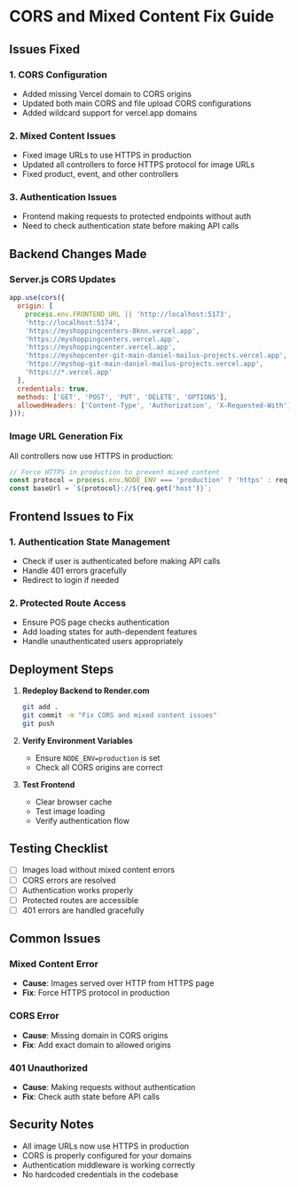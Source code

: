 # CORS and Mixed Content Fix Guide

## Issues Fixed

### 1. CORS Configuration
- Added missing Vercel domain to CORS origins
- Updated both main CORS and file upload CORS configurations
- Added wildcard support for vercel.app domains

### 2. Mixed Content Issues
- Fixed image URLs to use HTTPS in production
- Updated all controllers to force HTTPS protocol for image URLs
- Fixed product, event, and other controllers

### 3. Authentication Issues
- Frontend making requests to protected endpoints without auth
- Need to check authentication state before making API calls

## Backend Changes Made

### Server.js CORS Updates
```javascript
app.use(cors({
  origin: [
    process.env.FRONTEND_URL || 'http://localhost:5173',
    'http://localhost:5174',
    'https://myshoppingcenters-8knn.vercel.app',
    'https://myshoppingcenters.vercel.app',
    'https://myshoppingcenter.vercel.app',
    'https://myshopcenter-git-main-daniel-mailus-projects.vercel.app',
    'https://myshop-git-main-daniel-mailus-projects.vercel.app',
    'https://*.vercel.app'
  ],
  credentials: true,
  methods: ['GET', 'POST', 'PUT', 'DELETE', 'OPTIONS'],
  allowedHeaders: ['Content-Type', 'Authorization', 'X-Requested-With']
}));
```

### Image URL Generation Fix
All controllers now use HTTPS in production:
```javascript
// Force HTTPS in production to prevent mixed content
const protocol = process.env.NODE_ENV === 'production' ? 'https' : req.protocol;
const baseUrl = `${protocol}://${req.get('host')}`;
```

## Frontend Issues to Fix

### 1. Authentication State Management
- Check if user is authenticated before making API calls
- Handle 401 errors gracefully
- Redirect to login if needed

### 2. Protected Route Access
- Ensure POS page checks authentication
- Add loading states for auth-dependent features
- Handle unauthenticated users appropriately

## Deployment Steps

1. **Redeploy Backend to Render.com**
   ```bash
   git add .
   git commit -m "Fix CORS and mixed content issues"
   git push
   ```

2. **Verify Environment Variables**
   - Ensure `NODE_ENV=production` is set
   - Check all CORS origins are correct

3. **Test Frontend**
   - Clear browser cache
   - Test image loading
   - Verify authentication flow

## Testing Checklist

- [ ] Images load without mixed content errors
- [ ] CORS errors are resolved
- [ ] Authentication works properly
- [ ] Protected routes are accessible
- [ ] 401 errors are handled gracefully

## Common Issues

### Mixed Content Error
- **Cause**: Images served over HTTP from HTTPS page
- **Fix**: Force HTTPS protocol in production

### CORS Error
- **Cause**: Missing domain in CORS origins
- **Fix**: Add exact domain to allowed origins

### 401 Unauthorized
- **Cause**: Making requests without authentication
- **Fix**: Check auth state before API calls

## Security Notes

- All image URLs now use HTTPS in production
- CORS is properly configured for your domains
- Authentication middleware is working correctly
- No hardcoded credentials in the codebase 